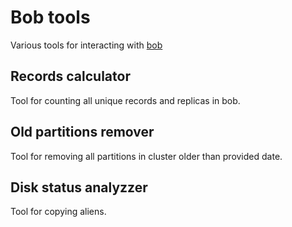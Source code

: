 # Bob tools

Various tools for interacting with [bob](https://github.com/qoollo/bob)

## Records calculator

Tool for counting all unique records and replicas in bob.

## Old partitions remover

Tool for removing all partitions in cluster older than provided date.

## Disk status analyzzer

Tool for copying aliens.
